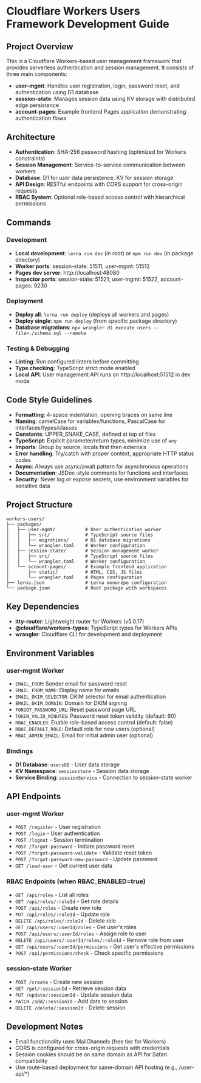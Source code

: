 # Cloudflare Workers Users Framework Development Guide

## Project Overview
This is a Cloudflare Workers-based user management framework that provides serverless authentication and session management. It consists of three main components:
- **user-mgmt**: Handles user registration, login, password reset, and authentication using D1 database
- **session-state**: Manages session data using KV storage with distributed edge persistence
- **account-pages**: Example frontend Pages application demonstrating authentication flows

## Architecture
- **Authentication**: SHA-256 password hashing (optimized for Workers constraints)
- **Session Management**: Service-to-service communication between workers
- **Database**: D1 for user data persistence, KV for session storage
- **API Design**: RESTful endpoints with CORS support for cross-origin requests
- **RBAC System**: Optional role-based access control with hierarchical permissions

## Commands
### Development
- **Local development**: `lerna run dev` (in root) or `npm run dev` (in package directory)
- **Worker ports**: session-state: 51511, user-mgmt: 51512
- **Pages dev server**: http://localhost:48080
- **Inspector ports**: session-state: 51521, user-mgmt: 51522, account-pages: 9230

### Deployment
- **Deploy all**: `lerna run deploy` (deploys all workers and pages)
- **Deploy single**: `npm run deploy` (from specific package directory)
- **Database migrations**: `npx wrangler d1 execute users --file=./schema.sql --remote`

### Testing & Debugging
- **Linting**: Run configured linters before committing
- **Type checking**: TypeScript strict mode enabled
- **Local API**: User management API runs on http://localhost:51512 in dev mode

## Code Style Guidelines
- **Formatting**: 4-space indentation, opening braces on same line
- **Naming**: camelCase for variables/functions, PascalCase for interfaces/types/classes
- **Constants**: UPPER_SNAKE_CASE, defined at top of files
- **TypeScript**: Explicit parameter/return types, minimize use of `any`
- **Imports**: Group by source, locals first then externals
- **Error handling**: Try/catch with proper context, appropriate HTTP status codes
- **Async**: Always use async/await pattern for asynchronous operations
- **Documentation**: JSDoc-style comments for functions and interfaces
- **Security**: Never log or expose secrets, use environment variables for sensitive data

## Project Structure
```
workers-users/
├── packages/
│   ├── user-mgmt/           # User authentication worker
│   │   ├── src/             # TypeScript source files
│   │   ├── migrations/      # D1 database migrations
│   │   └── wrangler.toml    # Worker configuration
│   ├── session-state/       # Session management worker
│   │   ├── src/             # TypeScript source files
│   │   └── wrangler.toml    # Worker configuration
│   └── account-pages/       # Example frontend application
│       ├── static/          # HTML, CSS, JS files
│       └── wrangler.toml    # Pages configuration
├── lerna.json               # Lerna monorepo configuration
└── package.json             # Root package with workspaces

```

## Key Dependencies
- **itty-router**: Lightweight router for Workers (v5.0.17)
- **@cloudflare/workers-types**: TypeScript types for Workers APIs
- **wrangler**: Cloudflare CLI for development and deployment

## Environment Variables
### user-mgmt Worker
- `EMAIL_FROM`: Sender email for password reset
- `EMAIL_FROM_NAME`: Display name for emails
- `EMAIL_DKIM_SELECTOR`: DKIM selector for email authentication
- `EMAIL_DKIM_DOMAIN`: Domain for DKIM signing
- `FORGOT_PASSWORD_URL`: Reset password page URL
- `TOKEN_VALID_MINUTES`: Password reset token validity (default: 60)
- `RBAC_ENABLED`: Enable role-based access control (default: false)
- `RBAC_DEFAULT_ROLE`: Default role for new users (optional)
- `RBAC_ADMIN_EMAIL`: Email for initial admin user (optional)

### Bindings
- **D1 Database**: `usersDB` - User data storage
- **KV Namespace**: `sessionstore` - Session data storage
- **Service Binding**: `sessionService` - Connection to session-state worker

## API Endpoints
### user-mgmt Worker
- `POST /register` - User registration
- `POST /login` - User authentication
- `POST /logout` - Session termination
- `POST /forgot-password` - Initiate password reset
- `POST /forgot-password-validate` - Validate reset token
- `POST /forgot-password-new-password` - Update password
- `GET /load-user` - Get current user data

### RBAC Endpoints (when RBAC_ENABLED=true)
- `GET /api/roles` - List all roles
- `GET /api/roles/:roleId` - Get role details
- `POST /api/roles` - Create new role
- `PUT /api/roles/:roleId` - Update role
- `DELETE /api/roles/:roleId` - Delete role
- `GET /api/users/:userId/roles` - Get user's roles
- `POST /api/users/:userId/roles` - Assign role to user
- `DELETE /api/users/:userId/roles/:roleId` - Remove role from user
- `GET /api/users/:userId/permissions` - Get user's effective permissions
- `POST /api/permissions/check` - Check specific permissions

### session-state Worker
- `POST /create` - Create new session
- `GET /get/:sessionId` - Retrieve session data
- `PUT /update/:sessionId` - Update session data
- `PATCH /add/:sessionId` - Add data to session
- `DELETE /delete/:sessionId` - Delete session

## Development Notes
- Email functionality uses MailChannels (free tier for Workers)
- CORS is configured for cross-origin requests with credentials
- Session cookies should be on same domain as API for Safari compatibility
- Use route-based deployment for same-domain API hosting (e.g., /user-api/*)